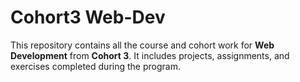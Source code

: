 # Cohort3 Web-Dev

This repository contains all the course and cohort work for **Web Development** from **Cohort 3**. It includes projects, assignments, and exercises completed during the program.  
